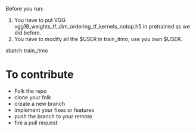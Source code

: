 Before you run:

1. You have to put VGG vgg19_weights_tf_dim_ordering_tf_kernels_notop.h5 in pretrained as we did before.
2. You have to modify all the $USER in train_itmo, use you own $USER.

sbatch train_itmo

# To contribute 
- Folk the repo
- clone your folk
- create a new branch
- implement your fixes or features
- push the branch to your remote
- fire a pull request
